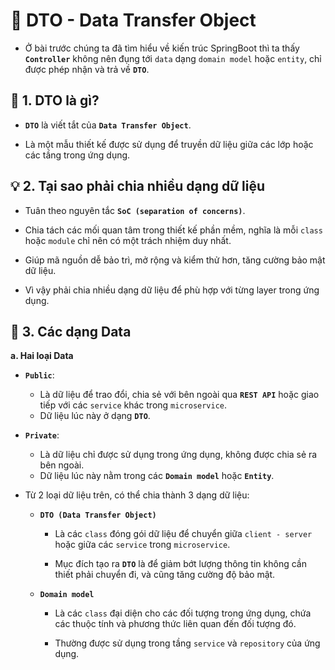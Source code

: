 # 🌱 DTO - Data Transfer Object

- Ở bài trước chúng ta đã tìm hiểu về kiến trúc SpringBoot thì ta thấy **`Controller`** không nên đụng tới `data` dạng `domain model` hoặc `entity`, chỉ được phép nhận và trả về **`DTO`**.

## **📌 1. DTO là gì?**

- **`DTO`** là viết tắt của **`Data Transfer Object`**.

- Là một mẫu thiết kế được sử dụng để truyền dữ liệu giữa các lớp hoặc các tầng trong ứng dụng.

## **💡 2. Tại sao phải chia nhiều dạng dữ liệu**

- Tuân theo nguyên tắc **`SoC (separation of concerns)`**.

- Chia tách các mối quan tâm trong thiết kế phần mềm, nghĩa là mỗi `class` hoặc `module` chỉ nên có một trách nhiệm duy nhất.

- Giúp mã nguồn dễ bảo trì, mở rộng và kiểm thử hơn, tăng cường bảo mật dữ liệu.

- Vì vậy phải chia nhiều dạng dữ liệu để phù hợp với từng layer trong ứng dụng.

## **🌟 3. Các dạng Data**

**a. Hai loại Data**

- **`Public`**:

  - Là dữ liệu để trao đổi, chia sẻ với bên ngoài qua **`REST API`** hoặc giao tiếp với các `service` khác trong `microservice`.
  - Dữ liệu lúc này ở dạng **`DTO`**.

- **`Private`**:

  - Là dữ liệu chỉ được sử dụng trong ứng dụng, không được chia sẻ ra bên ngoài.
  - Dữ liệu lúc này nằm trong các **`Domain model`** hoặc **`Entity`**.

- Từ 2 loại dữ liệu trên, có thể chia thành 3 dạng dữ liệu:

  - **`DTO (Data Transfer Object)`**

    - Là các `class` đóng gói dữ liệu để chuyển giữa `client - server` hoặc giữa các `service` trong `microservice`.

    - Mục đích tạo ra **`DTO`** là để giảm bớt lượng thông tin không cần thiết phải chuyển đi, và cũng tăng cường độ bảo mật.

  - **`Domain model`**

    - Là các `class` đại diện cho các đối tượng trong ứng dụng, chứa các thuộc tính và phương thức liên quan đến đối tượng đó.

    - Thường được sử dụng trong tầng `service` và `repository` của ứng dụng.
